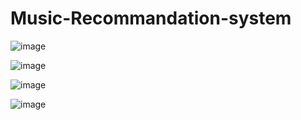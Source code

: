 # Music-Recommandation-system

![image](https://user-images.githubusercontent.com/97382532/184843898-365a0b60-134f-46d6-ad99-c08199b9d40e.png)


![image](https://user-images.githubusercontent.com/97382532/184843831-d7b38b79-b5be-48f5-b262-6f99428b446a.png)


![image](https://user-images.githubusercontent.com/97382532/184841323-fcc1f480-8c1d-40c3-b641-8981f1f9ed0e.png)


![image](https://user-images.githubusercontent.com/97382532/184841381-cbcf360f-30d1-4046-87b3-90a1610f7713.png)


